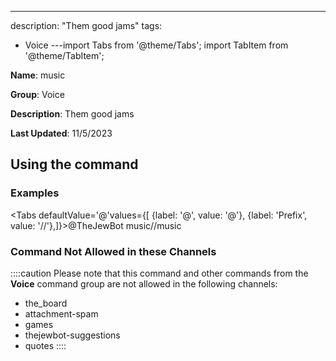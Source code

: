 ---
description: "Them good jams"
tags:
  - Voice
---import Tabs from '@theme/Tabs';
import TabItem from '@theme/TabItem';

**Name**: music

**Group**: Voice

**Description**: Them good jams

**Last Updated**: 11/5/2023

## Using the command

### Examples
<Tabs defaultValue='@'values={[ {label: '@', value: '@'}, {label: 'Prefix', value: '//'},]}><TabItem value='@'>@TheJewBot music</TabItem><TabItem value='//'>//music</TabItem></Tabs>

### Command Not Allowed in these Channels
::::caution Please note that this command and other commands from the **Voice** command group are not allowed in the following channels:
- the_board
- attachment-spam
- games
- thejewbot-suggestions
- quotes
::::